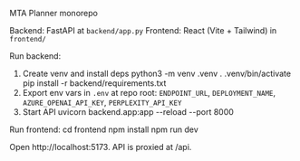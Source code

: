 MTA Planner monorepo

Backend: FastAPI at `backend/app.py`
Frontend: React (Vite + Tailwind) in `frontend/`

Run backend:
1) Create venv and install deps
   python3 -m venv .venv
   . .venv/bin/activate
   pip install -r backend/requirements.txt
2) Export env vars in `.env` at repo root: `ENDPOINT_URL`, `DEPLOYMENT_NAME`, `AZURE_OPENAI_API_KEY`, `PERPLEXITY_API_KEY`
3) Start API
   uvicorn backend.app:app --reload --port 8000

Run frontend:
   cd frontend
   npm install
   npm run dev

Open http://localhost:5173. API is proxied at /api.
